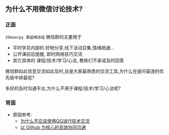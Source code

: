 ## 为什么不用微信讨论技术?

### 正面
  
`2Omoocpy 勇猛精进组` 微信群的主要用于  

+ 平时学员内部的 好物分享,线下活动召集,情绪疏通...
+ 公开课前后提醒, 即时网络技巧交流
+ 其它具体的 课程/技术/学习/心法, 教练们不承诺及时回答

微信群如此信息交流如此及时,且是大家最熟悉的交流工具,为什么在提问渠道的优先级中排最低?

多好的及时沟通平台,为什么不用于课程/技术/学习/心法呢?

### 背面

- 原因参考:
	* [为什么不应该使用QQ进行技术交流][1]
	* [以 Github 为核心的高效协同沟通][2]

[1]:	Http://Blog.Zhgdg.Org/2013-06/Anti-Qq-As-Tech-Communication/
[2]:	Https://Github.Com/Openmindclub/Prd/Issues/1